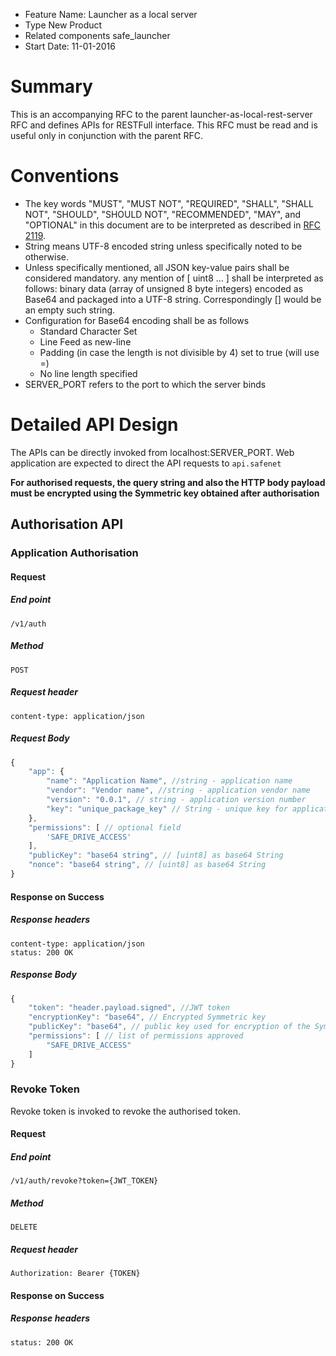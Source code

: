 - Feature Name: Launcher as a local server
- Type New Product
- Related components safe_launcher
- Start Date: 11-01-2016

# Summary
This is an accompanying RFC to the parent launcher-as-local-rest-server RFC and defines APIs for RESTFull interface.
This RFC must be read and is useful only in conjunction with the parent RFC.

# Conventions

- The key words "MUST", "MUST NOT", "REQUIRED", "SHALL", "SHALL NOT", "SHOULD", "SHOULD NOT", "RECOMMENDED", "MAY", and
"OPTIONAL" in this document are to be interpreted as described in [RFC 2119](http://tools.ietf.org/html/rfc2119).
- String means UTF-8 encoded string unless specifically noted to be otherwise.
- Unless specifically mentioned, all JSON key-value pairs shall be considered mandatory.
any mention of [ uint8 ... ] shall be interpreted as follows: binary data (array of unsigned 8 byte integers) encoded as
Base64 and packaged into a UTF-8 string. Correspondingly [] would be an empty such string.
- Configuration for Base64 encoding shall be as follows
    - Standard Character Set
    - Line Feed as new-line
    - Padding (in case the length is not divisible by 4) set to true (will use =)
    - No line length specified
- SERVER_PORT refers to the port to which the server binds

# Detailed API Design

The APIs can be directly invoked from localhost:SERVER_PORT. Web application are expected to direct the API requests to
`api.safenet`

**For authorised requests, the query string and also the HTTP body payload must be encrypted using the Symmetric key
obtained after authorisation**

## Authorisation API

### Application Authorisation

#### Request

##### End point
```
/v1/auth
```

##### Method
```
POST
```

##### Request header
```
content-type: application/json
```

##### Request Body

```javascript
{
    "app": {
        "name": "Application Name", //string - application name
        "vendor": "Vendor name", //string - application vendor name
        "version": "0.0.1", // string - application version number
        "key": "unique_package_key" // String - unique key for application        
    },
    "permissions": [ // optional field
        'SAFE_DRIVE_ACCESS'
    ],
    "publicKey": "base64 string", // [uint8] as base64 String
    "nonce": "base64 string", // [uint8] as base64 String
}
```

#### Response on Success

##### Response headers
```
content-type: application/json
status: 200 OK
```

##### Response Body
```javascript
{
    "token": "header.payload.signed", //JWT token
    "encryptionKey": "base64", // Encrypted Symmetric key
    "publicKey": "base64", // public key used for encryption of the Symmetric Key,
    "permissions": [ // list of permissions approved
        "SAFE_DRIVE_ACCESS"
    ]
}
```

### Revoke Token

Revoke token is invoked to revoke the authorised token.  

#### Request

##### End point
```
/v1/auth/revoke?token={JWT_TOKEN}
```

##### Method
```
DELETE
```

##### Request header
```
Authorization: Bearer {TOKEN}
```

#### Response on Success

##### Response headers
```
status: 200 OK
```
